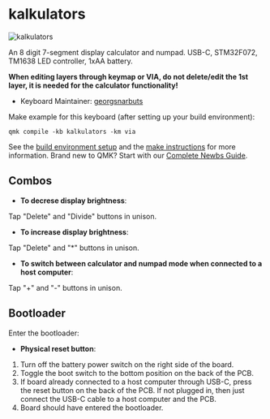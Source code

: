 # kalkulators

![kalkulators](https://i.imgur.com/i3iX4gc.jpeg)

An 8 digit 7-segment display calculator and numpad. 
USB-C, STM32F072, TM1638 LED controller, 1xAA battery.

**When editing layers through keymap or VIA, do not delete/edit the 1st layer, it is needed for the calculator functionality!**

* Keyboard Maintainer: [georgsnarbuts](https://github.com/georgsnarbuts)

Make example for this keyboard (after setting up your build environment):

    qmk compile -kb kalkulators -km via

See the [build environment setup](https://docs.qmk.fm/#/getting_started_build_tools) and the [make instructions](https://docs.qmk.fm/#/getting_started_make_guide) for more information. Brand new to QMK? Start with our [Complete Newbs Guide](https://docs.qmk.fm/#/newbs).

## Combos

* **To decrese display brightness**: 

Tap "Delete" and "Divide" buttons in unison.

* **To increase display brightness**: 

Tap "Delete" and "*" buttons in unison.

* **To switch between calculator and numpad mode when connected to a host computer**: 

Tap "+" and "-" buttons in unison.

## Bootloader

Enter the bootloader:

* **Physical reset button**:

1) Turn off the battery power switch on the right side of the board.
2) Toggle the boot switch to the bottom position on the back of the PCB.
3) If board already connected to a host computer through USB-C, press the reset button on the back of the PCB. If not plugged in, then just connect the USB-C cable to a host computer and the PCB.
4) Board should have entered the bootloader.

